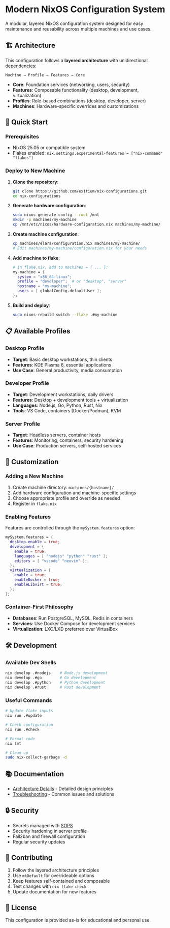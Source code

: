 # Modern NixOS Configuration System

A modular, layered NixOS configuration system designed for easy maintenance and reusability across multiple machines and use cases.

## 🏗️ Architecture

This configuration follows a **layered architecture** with unidirectional dependencies:

```
Machine → Profile → Features → Core
```

- **Core**: Foundation services (networking, users, security)
- **Features**: Composable functionality (desktop, development, virtualization)
- **Profiles**: Role-based combinations (desktop, developer, server)
- **Machines**: Hardware-specific overrides and customizations

## 🚀 Quick Start

### Prerequisites
- NixOS 25.05 or compatible system
- Flakes enabled: `nix.settings.experimental-features = ["nix-command" "flakes"]`

### Deploy to New Machine

1. **Clone the repository**:
   ```bash
   git clone https://github.com/ex1tium/nix-configurations.git
   cd nix-configurations
   ```

2. **Generate hardware configuration**:
   ```bash
   sudo nixos-generate-config --root /mnt
   mkdir -p machines/my-machine
   cp /mnt/etc/nixos/hardware-configuration.nix machines/my-machine/
   ```

3. **Create machine configuration**:
   ```bash
   cp machines/elara/configuration.nix machines/my-machine/
   # Edit machines/my-machine/configuration.nix for your needs
   ```

4. **Add machine to flake**:
   ```nix
   # In flake.nix, add to machines = { ... }:
   my-machine = {
     system = "x86_64-linux";
     profile = "developer";  # or "desktop", "server"
     hostname = "my-machine";
     users = [ globalConfig.defaultUser ];
   };
   ```

5. **Build and deploy**:
   ```bash
   sudo nixos-rebuild switch --flake .#my-machine
   ```

## 📋 Available Profiles

### Desktop Profile
- **Target**: Basic desktop workstations, thin clients
- **Features**: KDE Plasma 6, essential applications
- **Use Case**: General productivity, media consumption

### Developer Profile
- **Target**: Development workstations, daily drivers
- **Features**: Desktop + development tools + virtualization
- **Languages**: Node.js, Go, Python, Rust, Nix
- **Tools**: VS Code, containers (Docker/Podman), KVM

### Server Profile
- **Target**: Headless servers, container hosts
- **Features**: Monitoring, containers, security hardening
- **Use Case**: Production servers, self-hosted services

## 🔧 Customization

### Adding a New Machine

1. Create machine directory: `machines/{hostname}/`
2. Add hardware configuration and machine-specific settings
3. Choose appropriate profile and override as needed
4. Register in `flake.nix`

### Enabling Features

Features are controlled through the `mySystem.features` option:

```nix
mySystem.features = {
  desktop.enable = true;
  development = {
    enable = true;
    languages = [ "nodejs" "python" "rust" ];
    editors = [ "vscode" "neovim" ];
  };
  virtualization = {
    enable = true;
    enableDocker = true;
    enableLibvirt = true;
  };
};
```

### Container-First Philosophy

- **Databases**: Run PostgreSQL, MySQL, Redis in containers
- **Services**: Use Docker Compose for development services
- **Virtualization**: LXC/LXD preferred over VirtualBox

## 🛠️ Development

### Available Dev Shells

```bash
nix develop .#nodejs    # Node.js development
nix develop .#go        # Go development
nix develop .#python    # Python development
nix develop .#rust      # Rust development
```

### Useful Commands

```bash
# Update flake inputs
nix run .#update

# Check configuration
nix run .#check

# Format code
nix fmt

# Clean up
sudo nix-collect-garbage -d
```

## 📚 Documentation

- [Architecture Details](docs/ARCHITECTURE.md) - Detailed design principles
- [Troubleshooting](TROUBLESHOOTING.md) - Common issues and solutions

## 🔒 Security

- Secrets managed with [SOPS](https://github.com/Mic92/sops-nix)
- Security hardening in server profile
- Fail2ban and firewall configuration
- Regular security updates

## 🤝 Contributing

1. Follow the layered architecture principles
2. Use `mkDefault` for overrideable options
3. Keep features self-contained and composable
4. Test changes with `nix flake check`
5. Update documentation for new features

## 📄 License

This configuration is provided as-is for educational and personal use.